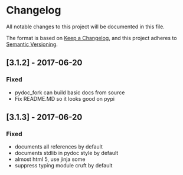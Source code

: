 # Changelog
All notable changes to this project will be documented in this file.

The format is based on [Keep a Changelog](https://keepachangelog.com/en/1.0.0/),
and this project adheres to [Semantic Versioning](https://semver.org/spec/v2.0.0.html).

## [3.1.2] - 2017-06-20
### Fixed
- pydoc_fork can build basic docs from source
- Fix README.MD so it looks good on pypi

## [3.1.3] - 2017-06-20
### Fixed
- documents all references by default
- documents stdlib in pydoc style by default
- almost html 5, use jinja some
- suppress typing module cruft by default
